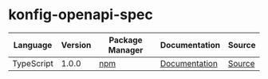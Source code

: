 # konfig-openapi-spec


|Language|Version|Package Manager|Documentation|Source|
|-|-|-|-|-|
|TypeScript|1.0.0|[npm](https://www.npmjs.com/package/konfig-typescript-sdk/v/1.0.0)|[Documentation](https://github.com/konfig-dev/konfig-typescript-sdk/README.md)|[Source](https://github.com/konfig-dev/konfig-typescript-sdk)|